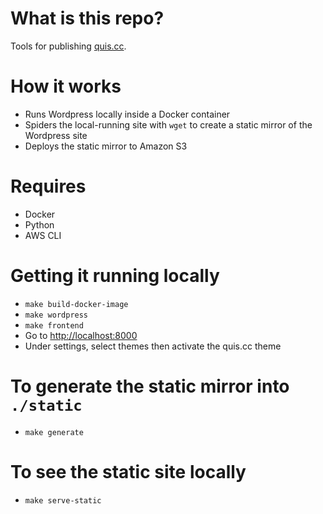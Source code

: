 # What is this repo?

Tools for publishing [quis.cc](http://quis.cc).

# How it works

- Runs Wordpress locally inside a Docker container
- Spiders the local-running site with `wget` to create a static mirror
  of the Wordpress site
- Deploys the static mirror to Amazon S3

# Requires

- Docker
- Python
- AWS CLI

# Getting it running locally

- `make build-docker-image`
- `make wordpress`
- `make frontend`
- Go to [http://localhost:8000](http://localhost:8000)
- Under settings, select themes then activate the quis.cc theme

# To generate the static mirror into `./static`

- `make generate`

# To see the static site locally

- `make serve-static`
